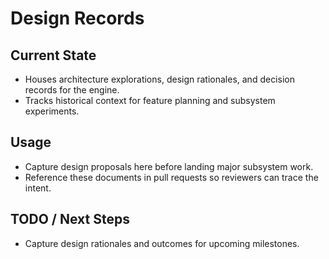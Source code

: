 # Design Records

## Current State

- Houses architecture explorations, design rationales, and decision records for the engine.
- Tracks historical context for feature planning and subsystem experiments.

## Usage

- Capture design proposals here before landing major subsystem work.
- Reference these documents in pull requests so reviewers can trace the intent.

## TODO / Next Steps

- Capture design rationales and outcomes for upcoming milestones.
